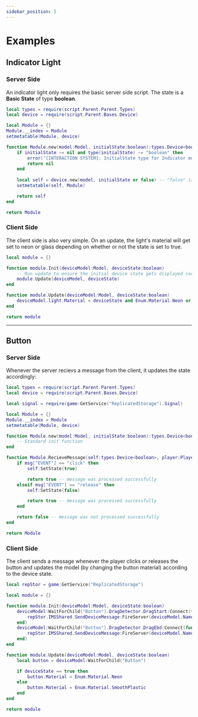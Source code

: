```yaml
---
sidebar_position: 5
---
```


# Examples

## Indicator Light

### Server Side

An indicator light only requires the basic server side script. The state is a **Basic State** of type **boolean**.

```lua title="ServerScriptService.IMSServer.Device.Indicator"
local types = require(script.Parent.Parent.Types)
local device = require(script.Parent.Bases.Device)

local Module = {}
Module.__index = Module
setmetatable(Module, device)

function Module.new(model:Model, initialState:boolean):types.Device<boolean>
	if initialState ~= nil and type(initialState) ~= "boolean" then
		error("[INTERACTION SYSTEM]: InitialState type for Indicator must be boolean!")
		return nil
	end
	
	local self = device.new(model, initialState or false) -- "false" is the default value
	setmetatable(self, Module)

	return self
end

return Module
```

### Client Side

The client side is also very simple.
On an update, the light's material will get set to neon or glass depending on whether or not the state is set to true.

```lua title="StarterPlayer.StarterPlayerScripts.IMSClient.Devices.Indicator"
local module = {}

function module.Init(deviceModel:Model, deviceState:boolean)
    -- Run update to ensure the initial device state gets displayed correctly
    module.Update(deviceModel, deviceState)
end

function module.Update(deviceModel:Model, deviceState:boolean)
    deviceModel.light.Material = deviceState and Enum.Material.Neon or Enum.Material.Glass
end

return module
```

---

## Button

### Server Side

Whenever the server recievs a message from the client, it updates the state accordingly:

```lua title="ServerScriptService.IMSServer.Device.Button"
local types = require(script.Parent.Parent.Types)
local device = require(script.Parent.Bases.Device)

local signal = require(game:GetService("ReplicatedStorage").Signal)

local Module = {}
Module.__index = Module
setmetatable(Module, device)

function Module.new(model:Model, initialState:boolean):types.Device<boolean>
	-- Standard init function
end

function Module.RecieveMessage(self:types.Device<boolean>, player:Player, msg:{[string]:any}):boolean
    if msg["EVENT"] == "click" then
        self:SetState(true)

        return true -- message was processed successfully
    elseif msg["EVENT"] == "release" then
        self:SetState(false)

        return true -- message was processed successfully
    end

    return false -- message was not processed successfully
end 

return Module
```

### Client Side

The client sends a message whenever the player clicks or releases the button and updates the model (by changing the button material) according to the device state.

```lua title="StarterPlayer.StarterPlayerScripts.IMSClient.Devices.Button"
local repStor = game:GetService("ReplicatedStorage")

local module = {}

function module.Init(deviceModel:Model, deviceState:boolean)
    deviceModel:WaitForChild("Button").DragDetector.DragStart:Connect(function()
        repStor.IMSShared.SendDeviceMessage:FireServer(deviceModel.Name, {["EVENT"]="click"})
    end)
    deviceModel:WaitForChild("Button").DragDetector.DragEbd:Connect(function()
        repStor.IMSShared.SendDeviceMessage:FireServer(deviceModel.Name, {["EVENT"]="release"})
    end)
end

function module.Update(deviceModel:Model, deviceState:boolean)
    local button = deviceModel:WaitForChild("Button")

    if deviceState == true then
        button.Material = Enum.Material.Neon
    else
        button.Material = Enum.Material.SmoothPlastic
    end
end

return module
```